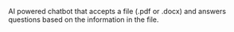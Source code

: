 AI powered chatbot that accepts a file (.pdf or .docx) and answers questions based on the information in the file. 
